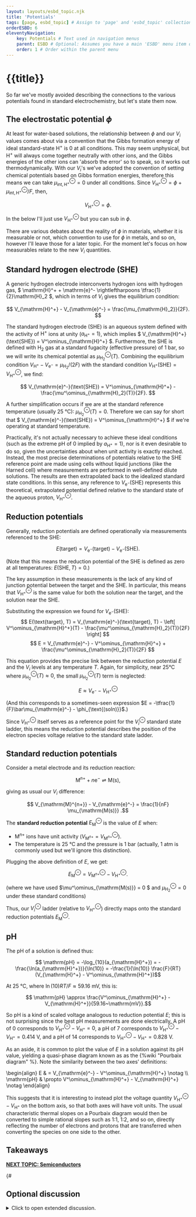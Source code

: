 ```yaml
---
layout: layouts/esbd_topic.njk
title: 'Potentials'
tags: [page, esbd_topic] # Assign to 'page' and 'esbd_topic' collections
orderESBD: 6
eleventyNavigation:
    key: Potentials # Text used in navigation menus
    parent: ESBD # Optional: Assumes you have a main 'ESBD' menu item defined elsewhere
    order: 1 # Order within the parent menu
---
```


# {{title}}

So far we've mostly avoided describing the connections to the various potentials found in standard electrochemistry, but let's state them now.

## The electrostatic potential $\phi$

At least for water-based solutions, the relationship between $\phi$ and our $V_i$ values comes about via a convention that the Gibbs formation energy of ideal standard-state $\mathrm{H}^+$ is 0 at all conditions. This may seem unphysical, but $\mathrm{H}^+$ will always come together neutrally with other ions, and the Gibbs energies of the other ions can 'absorb the error' so to speak, so it works out thermodynamically. With our $V_i$'s we've adopted the convention of setting chemical potentials based on Gibbs formation energies, therefore this means we can take $\mu^\ominus_{\mathrm{int},\mathrm{H}^+} = 0$ under all conditions. Since $V^\ominus_{\mathrm{H}^+} = \phi + \mu^\ominus_{\mathrm{int},\mathrm{H}^+}/F$, then,

$$ V^\ominus_{\mathrm{H}^+} = \phi.$$

In the below I'll just use $V^\ominus_{\mathrm{H}^+}$ but you can sub in $\phi$.

There are various debates about the reality of $\phi$ in materials, whether it is measurable or not, which convention to use for $\phi$ in metals, and so on, however I'll leave those for a later topic. For the moment let's focus on how measurables relate to the new $V_i$ quantities.

## Standard hydrogen electrode (SHE)

A generic hydrogen electrode interconverts hydrogen ions with hydrogen gas, $ \mathrm{H}^+ + \mathrm{e}^- \rightleftharpoons \tfrac{1}{2}\mathrm{H}_2 $, which in terms of $V_i$ gives the equilibrium condition:

$$ V_{\mathrm{H}^+} - V_{\mathrm{e}^-} = \frac{\mu_{\mathrm{H}_2}}{2F}. $$

The standard hydrogen electrode (SHE) is an aqueous system defined with the activity of $\mathrm{H}^+$ ions at unity ($a_{\mathrm{H}^+} = 1$), which implies $ V_{\mathrm{H}^+}(\text{SHE}) = V^\ominus_{\mathrm{H}^+} $. Furthermore, the SHE is defined with $\mathrm{H}_2$ gas at a standard fugacity (effective pressure) of 1 bar, so we will write its chemical potential as $\mu^\ominus_{\mathrm{H}_2}(T)$. Combining the equilibrium condition $V_{\mathrm{H}^+} - V_{\mathrm{e}^-} = \mu_{\mathrm{H}_2}/(2F)$ with the standard condition $V_{\mathrm{H}^+}(\text{SHE}) = V^\ominus_{\mathrm{H}^+}$, we find:

$$ V_{\mathrm{e}^-}(\text{SHE}) = V^\ominus_{\mathrm{H}^+} - \frac{\mu^\ominus_{\mathrm{H}_2}(T)}{2F}. $$

A further simplification occurs if we are at the standard reference temperature (usually 25&nbsp;°C): $\mu^\ominus_{\mathrm{H}_2}(T) = 0$. Therefore we can say for short that $ V_{\mathrm{e}^-}(\text{SHE}) = V^\ominus_{\mathrm{H}^+} $ if we're operating at standard temperature.

Practically, it's not actually necessary to achieve these ideal conditions (such as the extreme pH of 0 implied by $a_{\mathrm{H}^+} = 1$), nor is it even desirable to do so, given the uncertainties about when unit activity is exactly reached. Instead, the most precise determinations of potentials relative to the SHE reference point are made using cells without liquid junctions (like the Harned cell) where measurements are performed in well-defined dilute solutions. The results are then extrapolated back to the idealized standard state conditions. In this sense, any reference to $V_{\mathrm{e}^-}(\text{SHE})$ represents this theoretical, extrapolated potential defined relative to the standard state of the aqueous proton, $V^\ominus_{\mathrm{H}^+}$.

## Reduction potentials

Generally, reduction potentials are defined operationally via measurements referenced to the SHE:

$$ E(\text{target}) = V_{\mathrm{e}^-}(\text{target}) - V_{\mathrm{e}^-}(\text{SHE}). $$

(Note that this means the reduction potential of the SHE is defined as zero at all temperatures: $E(\text{SHE}, T) = 0$.)

The key assumption in these measurements is the lack of any kind of junction potential between the target and the SHE. In particular, this means that $V^\ominus_{\mathrm{H}^+}$ is the same value for both the solution near the target, and the solution near the SHE.

Substituting the expression we found for $V_{\mathrm{e}^-}(\text{SHE})$:
$$ E(\text{target}, T) = V_{\mathrm{e}^-}(\text{target}, T) - \left[ V^\ominus_{\mathrm{H}^+}(T) - \frac{\mu^\ominus_{\mathrm{H}_2}(T)}{2F} \right] $$
$$ E = V_{\mathrm{e}^-} - V^\ominus_{\mathrm{H}^+} + \frac{\mu^\ominus_{\mathrm{H}_2}(T)}{2F} $$

This equation provides the precise link between the reduction potential $E$ and the $V_i$ levels at any temperature $T$. Again, for simplicity, near 25°C where $\mu^\ominus_{\mathrm{H}_2}(T) \approx 0$, the small $\mu^\ominus_{\mathrm{H}_2}(T)$ term is neglected:

$$ E \approx V_{\mathrm{e}^-} - V^\ominus_{\mathrm{H}^+} $$

(And this corresponds to a sometimes-seen expression $E = -\tfrac{1}{F}\bar\mu_{\mathrm{e}^-} - \phi_{\text{(soln)}}$.)

Since $V^\ominus_{\mathrm{H}^+}$ itself serves as a reference point for the $V^\ominus_{i}$ standard state ladder, this means the reduction potential describes the position of the electron species voltage relative to the standard state ladder.

## Standard reduction potentials

Consider a metal electrode and its reduction reaction:

$$ \mathrm{M}^{n+} + n \mathrm{e}^- \rightleftharpoons \mathrm{M(s)} , $$

giving as usual our $V_i$ difference:

$$ V_{\mathrm{M}^{n+}} - V_{\mathrm{e}^-} = \frac{1}{nF} \mu_{\mathrm{M(s)}} .$$

The **standard reduction potential** $E^\ominus_{\mathrm{M}}$ is the value of $E$ when:

* $\mathrm{M}^{n+}$ ions have unit activity ($V_{\mathrm{M}^{n+}} = V^\ominus_{\mathrm{M}^{n+}}$).
* The temperature is 25&nbsp;°C and the pressure is 1 bar (actually, 1 atm is commonly used but we'll ignore this distinction).

Plugging the above definition of $E$, we get:

$$ E^\ominus_{\mathrm{M}} = V^\ominus_{\mathrm{M}^{n+}} - V^\ominus_{\mathrm{H}^+} .$$

(where we have used $\mu^\ominus_{\mathrm{M(s)}} = 0 $ and $\mu^\ominus_{\mathrm{H}_2} = 0$ under these standard conditions)

Thus, our $V^\ominus_i$ ladder (relative to $V^\ominus_{\mathrm{H}^+}$) directly maps onto the standard reduction potentials $E^\ominus_{\mathrm{M}}$.

## pH

The pH of a solution is defined thus:

$$ \mathrm{pH} = -\log_{10}(a_{\mathrm{H}^+}) = -\frac{\ln(a_{\mathrm{H}^+})}{\ln(10)} = -\frac{1}{\ln(10)} \frac{F}{RT}(V_{\mathrm{H}^+} - V^\ominus_{\mathrm{H}^+})$$

At 25&nbsp;°C, where $\ln(10)RT/F \approx 59.16~\mathrm{mV}$, this is:

$$ \mathrm{pH} \approx \frac{V^\ominus_{\mathrm{H}^+} - V_{\mathrm{H}^+}}{59.16~\mathrm{mV}}.$$

So $\mathrm{pH}$ is a kind of scaled voltage analogous to reduction potential $E$; this is not surprising since the best pH measurements are done electrically. A pH of 0 corresponds to $V^\ominus_{\mathrm{H}^+} - V_{\mathrm{H}^+} = 0$, a pH of 7 corresponds to $V^\ominus_{\mathrm{H}^+} - V_{\mathrm{H}^+} = 0.414~\mathrm{V}$, and a pH of 14 corresponds to $V^\ominus_{\mathrm{H}^+} - V_{\mathrm{H}^+} = 0.828~\mathrm{V}$.

As an aside, it is common to plot the value of $E$ in a solution against its $\mathrm{pH}$ value, yielding a quasi-phase diagram known as as the {%wiki "Pourbaix diagram" %}. Note the similarity between the two axes' definitions:

\begin{align}
E & =  V_{\mathrm{e}^-} - V^\ominus_{\mathrm{H}^+} \notag \\\\
 \mathrm{pH} & \propto V^\ominus_{\mathrm{H}^+} - V_{\mathrm{H}^+} \notag
\end{align}

This suggests that it is interesting to instead plot the voltage quantity $V^\ominus_{\mathrm{H}^+} - V_{\mathrm{H}^+}$ on the bottom axis, so that both axes will have volt units. The usual characteristic thermal slopes on a Pourbaix diagram would then be converted to simple rational slopes such as 1:1, 1:2, and so on, directly reflecting the number of electrons and protons that are transferred when converting the species on one side to the other.

## Takeaways


[**NEXT TOPIC: Semiconductors**](../semiconductors/)

{#   

## Optional discussion

<details>
<summary>
Click to open extended discussion.
</summary>
#}
